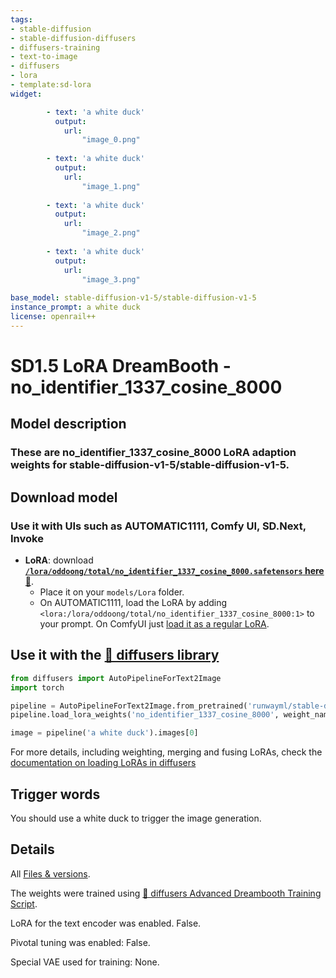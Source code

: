 ```yaml
---
tags:
- stable-diffusion
- stable-diffusion-diffusers
- diffusers-training
- text-to-image
- diffusers
- lora
- template:sd-lora
widget:

        - text: 'a white duck'
          output:
            url:
                "image_0.png"
        
        - text: 'a white duck'
          output:
            url:
                "image_1.png"
        
        - text: 'a white duck'
          output:
            url:
                "image_2.png"
        
        - text: 'a white duck'
          output:
            url:
                "image_3.png"
        
base_model: stable-diffusion-v1-5/stable-diffusion-v1-5
instance_prompt: a white duck
license: openrail++
---
```


# SD1.5 LoRA DreamBooth - no_identifier_1337_cosine_8000

<Gallery />

## Model description

### These are no_identifier_1337_cosine_8000 LoRA adaption weights for stable-diffusion-v1-5/stable-diffusion-v1-5.

## Download model

### Use it with UIs such as AUTOMATIC1111, Comfy UI, SD.Next, Invoke

- **LoRA**: download **[`/lora/oddoong/total/no_identifier_1337_cosine_8000.safetensors` here 💾](/no_identifier_1337_cosine_8000/blob/main//lora/oddoong/total/no_identifier_1337_cosine_8000.safetensors)**.
    - Place it on your `models/Lora` folder.
    - On AUTOMATIC1111, load the LoRA by adding `<lora:/lora/oddoong/total/no_identifier_1337_cosine_8000:1>` to your prompt. On ComfyUI just [load it as a regular LoRA](https://comfyanonymous.github.io/ComfyUI_examples/lora/).


## Use it with the [🧨 diffusers library](https://github.com/huggingface/diffusers)

```py
from diffusers import AutoPipelineForText2Image
import torch

pipeline = AutoPipelineForText2Image.from_pretrained('runwayml/stable-diffusion-v1-5', torch_dtype=torch.float16).to('cuda')
pipeline.load_lora_weights('no_identifier_1337_cosine_8000', weight_name='pytorch_lora_weights.safetensors')

image = pipeline('a white duck').images[0]
```

For more details, including weighting, merging and fusing LoRAs, check the [documentation on loading LoRAs in diffusers](https://huggingface.co/docs/diffusers/main/en/using-diffusers/loading_adapters)

## Trigger words

You should use a white duck to trigger the image generation.

## Details
All [Files & versions](/no_identifier_1337_cosine_8000/tree/main).

The weights were trained using [🧨 diffusers Advanced Dreambooth Training Script](https://github.com/huggingface/diffusers/blob/main/examples/advanced_diffusion_training/train_dreambooth_lora_sd15_advanced.py).

LoRA for the text encoder was enabled. False.

Pivotal tuning was enabled: False.

Special VAE used for training: None.

